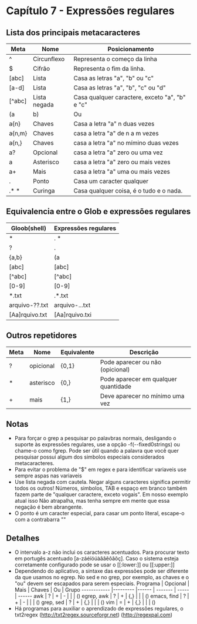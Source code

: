 #	Capítulo 7 - Expressões regulares

##  Lista dos principais metacaracteres

Meta	| Nome			|	Posicionamento
-------	| -------------	| -----------------
^		| Circunflexo	| Representa o começo da linha 
$		| Cifrão		| Representa o fim da linha.
[abc]	| Lista			| Casa as letras "a", "b" ou "c"
[a-d]	| Lista			| Casa as letras "a", "b", "c" ou "d"
[^abc]	| Lista negada	| Casa qualquer caractere, exceto "a", "b" e "c"
(a|b)	| Ou			| Casa as strings "a" ou "b"
a{n}	| Chaves		| Casa a letra "a" n duas vezes
a{n,m}	| Chaves		| casa a letra "a" de n a m vezes
a{n,}	| Chaves		| casa a letra "a" no mímino duas vezes
a?		| Opcional		| casa a letra "a" zero ou uma vez
a		| Asterisco		| casa a letra "a" zero ou mais vezes
a+		| Mais			| casa a letra "a" uma ou mais vezes
.		| Ponto			| Casa um caracter qualquer
.*     *| Curinga		| Casa qualquer coisa, é o tudo e o nada.

##  Equivalencia entre o Glob e expressões regulares

Gloob(shell)	|	Expressões regulares
-------------	| ----------------------
*				| . *
?				| .
{a,b}			| (a|b)
[abc]			| [abc]
[^abc]			| [^abc]
[0-9]			| [0-9]
*.txt			| .*\.txt
arquivo-??.txt	| arquivo-..\.txt
[Aa]rquivo.txt	| [Aa]rquivo\.txi

##  Outros repetidores

Meta	| Nome		| Equivalente	| Descrição
------	| ---------	| ------------	| --------
?		| opicional	| {0,1}			| Pode aparecer ou não (opicional)
*		| asterisco	| {0,}			| Pode aparecer em qualquer quantidade
+		| mais		| {1,}			| Deve aparecer no mínimo uma vez

##  Notas

- Para forçar o grep a pesquisar po palavbras normais, desligando o suporte às
	expressões regulares, use a opção -f(--fixed0strings) ou chame-o como
	fgrep. Pode ser útil quando a palavra que você quer pesquisar possui algum 
	dos	simbolos especiais considerados metacaracteres.
- Para evitar o problema de "$" em regex e para identificar variaveis use
	sempre aspas nas variaveis
- Use lista negada com cautela. Negar alguns caracteres significa permitir
    todos os outros! Números, simbolos, TAB e espaço em branco também fazem
    parte de "qualquer caractere, exceto vogais". Em nosso exemplo atual isso
  	Não atrapalha, mas tenha sempre em mente que essa negação é bem 
	abrangente.
- O ponto é um caracter especial, para casar um ponto literal, escape-o com a
	contrabarra "\"

## Detalhes

- O intervalo a-z não inclui os caracteres acentuados. Para procurar texto em
  portugês acentuado [a-záéíóúàââêôãõç]. Caso o sistema esteja corretamente
  configurado pode se usar o [[:lower:]] ou [[:upper:]]
- Dependendo do aplicativo, a sintaxe das expressões pode ser diferente da que
  usamos no egrep. No sed e no grep, por exemplo, as chaves e o "ou" devem ser
  escapados para serem especiais.
  Programa		| Opcional	| Mais	| Chaves	| Ou	| Grupo
  ------------	|---------	|------	| -------	| -----	| ------
  awk			| ?			| +		| -			| |		| ()
  egrep, awk	| ?			| +		| {,}		| |		| ()
  emacs, find	| ?			| +		| -			| \|	| \(\)
  grep, sed		| \?		| \+	| \{,\}		| \|	| \(\)
  vim			| \=		| \+	| \{,}		| \|	| \(\)
- Há programas para auxiliar o aprendizado de expressões regulares, o txt2regex
  (http://txt2regex.sourceforgr.net) (http://regexpal.com) 
